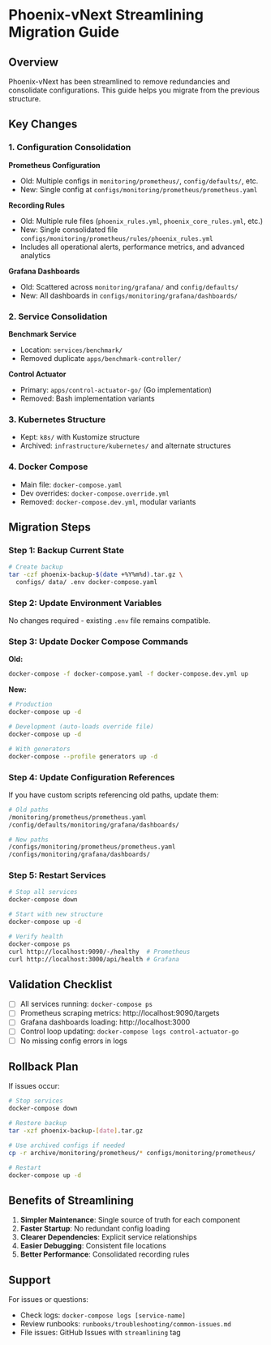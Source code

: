# Phoenix-vNext Streamlining Migration Guide

## Overview

Phoenix-vNext has been streamlined to remove redundancies and consolidate configurations. This guide helps you migrate from the previous structure.

## Key Changes

### 1. Configuration Consolidation

**Prometheus Configuration**
- Old: Multiple configs in `monitoring/prometheus/`, `config/defaults/`, etc.
- New: Single config at `configs/monitoring/prometheus/prometheus.yaml`

**Recording Rules**
- Old: Multiple rule files (`phoenix_rules.yml`, `phoenix_core_rules.yml`, etc.)
- New: Single consolidated file `configs/monitoring/prometheus/rules/phoenix_rules.yml`
- Includes all operational alerts, performance metrics, and advanced analytics

**Grafana Dashboards**
- Old: Scattered across `monitoring/grafana/` and `config/defaults/`
- New: All dashboards in `configs/monitoring/grafana/dashboards/`

### 2. Service Consolidation

**Benchmark Service**
- Location: `services/benchmark/`
- Removed duplicate `apps/benchmark-controller/`

**Control Actuator**
- Primary: `apps/control-actuator-go/` (Go implementation)
- Removed: Bash implementation variants

### 3. Kubernetes Structure

- Kept: `k8s/` with Kustomize structure
- Archived: `infrastructure/kubernetes/` and alternate structures

### 4. Docker Compose

- Main file: `docker-compose.yaml`
- Dev overrides: `docker-compose.override.yml`
- Removed: `docker-compose.dev.yml`, modular variants

## Migration Steps

### Step 1: Backup Current State
```bash
# Create backup
tar -czf phoenix-backup-$(date +%Y%m%d).tar.gz \
  configs/ data/ .env docker-compose.yaml
```

### Step 2: Update Environment Variables
No changes required - existing `.env` file remains compatible.

### Step 3: Update Docker Compose Commands

**Old:**
```bash
docker-compose -f docker-compose.yaml -f docker-compose.dev.yml up
```

**New:**
```bash
# Production
docker-compose up -d

# Development (auto-loads override file)
docker-compose up -d

# With generators
docker-compose --profile generators up -d
```

### Step 4: Update Configuration References

If you have custom scripts referencing old paths, update them:

```bash
# Old paths
/monitoring/prometheus/prometheus.yaml
/config/defaults/monitoring/grafana/dashboards/

# New paths
/configs/monitoring/prometheus/prometheus.yaml
/configs/monitoring/grafana/dashboards/
```

### Step 5: Restart Services
```bash
# Stop all services
docker-compose down

# Start with new structure
docker-compose up -d

# Verify health
docker-compose ps
curl http://localhost:9090/-/healthy  # Prometheus
curl http://localhost:3000/api/health # Grafana
```

## Validation Checklist

- [ ] All services running: `docker-compose ps`
- [ ] Prometheus scraping metrics: http://localhost:9090/targets
- [ ] Grafana dashboards loading: http://localhost:3000
- [ ] Control loop updating: `docker-compose logs control-actuator-go`
- [ ] No missing config errors in logs

## Rollback Plan

If issues occur:
```bash
# Stop services
docker-compose down

# Restore backup
tar -xzf phoenix-backup-[date].tar.gz

# Use archived configs if needed
cp -r archive/monitoring/prometheus/* configs/monitoring/prometheus/

# Restart
docker-compose up -d
```

## Benefits of Streamlining

1. **Simpler Maintenance**: Single source of truth for each component
2. **Faster Startup**: No redundant config loading
3. **Clearer Dependencies**: Explicit service relationships
4. **Easier Debugging**: Consistent file locations
5. **Better Performance**: Consolidated recording rules

## Support

For issues or questions:
- Check logs: `docker-compose logs [service-name]`
- Review runbooks: `runbooks/troubleshooting/common-issues.md`
- File issues: GitHub Issues with `streamlining` tag